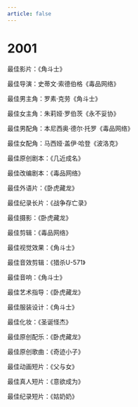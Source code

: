 ```yaml
---
article: false
---
```


# 2001

最佳影片：《角斗士》

最佳导演：史蒂文·索德伯格《毒品网络》

最佳男主角：罗素·克劳《角斗士》

最佳女主角：朱莉娅·罗伯茨《永不妥协》

最佳男配角：本尼西奥·德尔·托罗《毒品网络》

最佳女配角：马西娅·盖伊·哈登《波洛克》

最佳原创剧本：《几近成名》

最佳改编剧本：《毒品网络》

最佳外语片：《卧虎藏龙》

最佳纪录长片：《战争存亡录》

最佳摄影：《卧虎藏龙》

最佳剪辑：《毒品网络》

最佳视觉效果：《角斗士》

最佳音效剪辑：《猎杀U-571》

最佳音响：《角斗士》

最佳艺术指导：《卧虎藏龙》

最佳服装设计：《角斗士》

最佳化妆：《圣诞怪杰》

最佳原创配乐：《卧虎藏龙》

最佳原创歌曲：《奇迹小子》

最佳动画短片：《父与女》

最佳真人短片：《意欲成为》

最佳纪录短片：《姑奶奶》